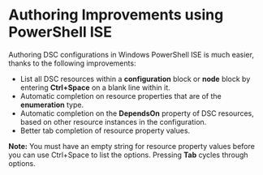 # Authoring Improvements using PowerShell ISE

Authoring DSC configurations in Windows PowerShell ISE is much easier, thanks to the following improvements:

- List all DSC resources within a **configuration** block or **node** block by entering **Ctrl+Space** on a blank line within it.
- Automatic completion on resource properties that are of the **enumeration** type.
- Automatic completion on the **DependsOn** property of DSC resources, based on other resource instances in the configuration.
- Better tab completion of resource property values.

**Note:** You must have an empty string for resource property values before you can use Ctrl+Space to list the options. Pressing **Tab** cycles through options.
